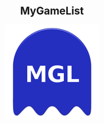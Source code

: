 <h1 align="center">MyGameList</h1>

<p align="center"><img src="https://raw.githubusercontent.com/albertLuth/MyGameList/master/app/src/main/res/mipmap-hdpi/icono.png"></p>

